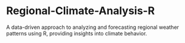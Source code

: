# Regional-Climate-Analysis-R
A data-driven approach to analyzing and forecasting regional weather patterns using R, providing insights into climate behavior.

